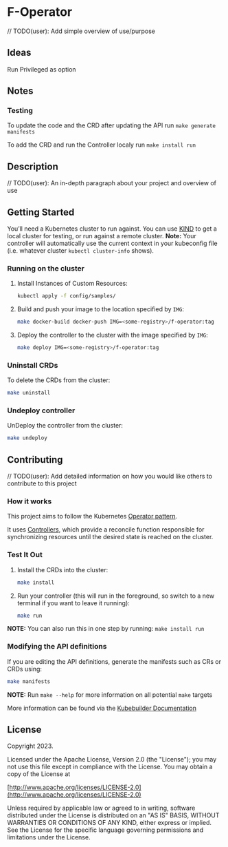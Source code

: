 # F-Operator

// TODO(user): Add simple overview of use/purpose

## Ideas

Run Privileged as option

## Notes

### Testing

To update the code and the CRD after updating the API run  `make generate manifests`

To add the CRD and run the Controller localy run  `make install run`

## Description

// TODO(user): An in-depth paragraph about your project and overview of use

## Getting Started

You’ll need a Kubernetes cluster to run against. You can use [KIND](https://sigs.k8s.io/kind) to get a local cluster for testing, or run against a remote cluster.
**Note:** Your controller will automatically use the current context in your kubeconfig file (i.e. whatever cluster `kubectl cluster-info` shows).

### Running on the cluster

1. Install Instances of Custom Resources:

    ```sh
    kubectl apply -f config/samples/
    ```

2. Build and push your image to the location specified by `IMG`:

    ```sh
    make docker-build docker-push IMG=<some-registry>/f-operator:tag
    ```

3. Deploy the controller to the cluster with the image specified by `IMG`:

    ```sh
    make deploy IMG=<some-registry>/f-operator:tag
    ```

### Uninstall CRDs

To delete the CRDs from the cluster:

```sh
make uninstall
```

### Undeploy controller

UnDeploy the controller from the cluster:

```sh
make undeploy
```

## Contributing

// TODO(user): Add detailed information on how you would like others to contribute to this project

### How it works

This project aims to follow the Kubernetes [Operator pattern](https://kubernetes.io/docs/concepts/extend-kubernetes/operator/).

It uses [Controllers](https://kubernetes.io/docs/concepts/architecture/controller/),
which provide a reconcile function responsible for synchronizing resources until the desired state is reached on the cluster.

### Test It Out

1. Install the CRDs into the cluster:

    ```sh
    make install
    ```

1. Run your controller (this will run in the foreground, so switch to a new terminal if you want to leave it running):

    ```sh
    make run
    ```

**NOTE:** You can also run this in one step by running: `make install run`

### Modifying the API definitions

If you are editing the API definitions, generate the manifests such as CRs or CRDs using:

```sh
make manifests
```

**NOTE:** Run `make --help` for more information on all potential `make` targets

More information can be found via the [Kubebuilder Documentation](https://book.kubebuilder.io/introduction.html)

## License

Copyright 2023.

Licensed under the Apache License, Version 2.0 (the "License");
you may not use this file except in compliance with the License.
You may obtain a copy of the License at

[http://www.apache.org/licenses/LICENSE-2.0](http://www.apache.org/licenses/LICENSE-2.0)

Unless required by applicable law or agreed to in writing, software
distributed under the License is distributed on an "AS IS" BASIS,
WITHOUT WARRANTIES OR CONDITIONS OF ANY KIND, either express or implied.
See the License for the specific language governing permissions and
limitations under the License.
